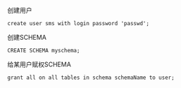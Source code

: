 创建用户
```
create user sms with login password 'passwd'; 
```
创建SCHEMA
```
CREATE SCHEMA myschema;
```
给某用户赋权SCHEMA
 ```
 grant all on all tables in schema schemaName to user;
 ```
